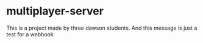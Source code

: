 # multiplayer-server

This is a project made by three dawson students. And this message is just a test for a webhook
